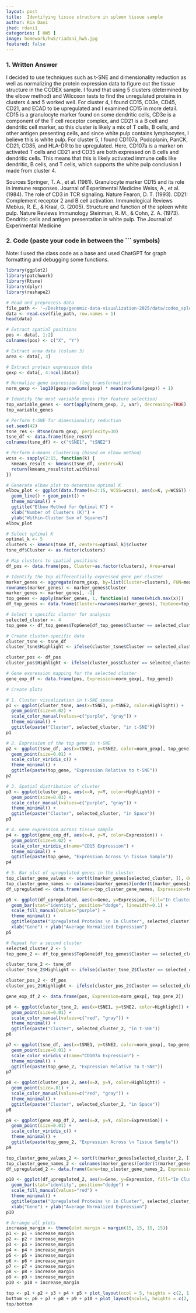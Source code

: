```yaml
---
layout: post
title:  Identifying tissue structure in spleen tissue sample
author: Ria Dani
jhed: rdani1
categories: [ HW5 ]
image: homework/hw5/riadani_hw5.jpg
featured: false
---
```


### 1. Written Answer

I decided to use techniques such as t-SNE and dimensionality reduction as well as normalizing the protein expression data to figure out the tissue structure in the CODEX sample. I found that using 5 clusters (determined by the elbow method) and Wilcoxon tests to find the unregulated proteins in clusters 4 and 5 worked well. For cluster 4, I found CD15, CD3e, CD45, CD21, and ECAD to be upregulated and I examined CD15 in more detail. CD15 is a granulocyte marker found on some dendritic cells, CD3e is a component of the T cell receptor complex, and CD21 is a B cell and dendritic cell marker, so this cluster is likely a mix of T cells, B cells, and other antigen presenting cells, and since white pulp contains lymphocytes, I believe this is white pulp. For cluster 5, I found CD107a, Podoplanin, PanCK, CD21, CD35, and HLA-DR to be upregulated. Here, CD107a is a marker on activated T cells and CD21 and CD35 are both expressed on B cells and dendritic cells. This means that this is likely activated immune cells like dendritic, B cells, and T cells, which supports the white pulp conclusion I made from cluster 4. 

Sources
Springer, T. A., et al. (1981). Granulocyte marker CD15 and its role in immune responses. Journal of Experimental Medicine
Weiss, A., et al. (1984). The role of CD3 in TCR signaling. Nature
Fearon, D. T. (1993). CD21: Complement receptor 2 and B cell activation. Immunological Reviews
Mebius, R. E., & Kraal, G. (2005). Structure and function of the spleen white pulp. Nature Reviews Immunology
Steinman, R. M., & Cohn, Z. A. (1973). Dendritic cells and antigen presentation in white pulp. The Journal of Experimental Medicine


### 2. Code (paste your code in between the ``` symbols)

Note: I used the class code as a base and used ChatGPT for graph formatting and debugging some functions. 

```r
library(ggplot2)
library(patchwork)
library(Rtsne)
library(dplyr)
library(reshape2)

# Read and preprocess data
file_path <- '~/Desktop/genomic-data-visualization-2025/data/codex_spleen_3.csv.gz'
data <- read.csv(file_path, row.names = 1)
head(data)

# Extract spatial positions 
pos <- data[, 1:2]
colnames(pos) <- c("X", "Y")

# Extract area data (column 3)
area <- data[, 3]

# Extract protein expression data
gexp <- data[, 4:ncol(data)]

# Normalize gene expression (log transformation)
norm_gexp <- log10(gexp/rowSums(gexp) * mean(rowSums(gexp)) + 1)

# Identify the most variable genes (for feature selection)
top_variable_genes <- sort(apply(norm_gexp, 2, var), decreasing=TRUE)
top_variable_genes

# Perform t-SNE for dimensionality reduction
set.seed(42)
tsne_res <- Rtsne(norm_gexp, perplexity=30)
tsne_df <- data.frame(tsne_res$Y)
colnames(tsne_df) <- c("tSNE1", "tSNE2")

# Perform k-means clustering (based on elbow method)
wcss <- sapply(2:15, function(k) {
  kmeans_result <- kmeans(tsne_df, centers=k)
  return(kmeans_result$tot.withinss)
})

# Generate elbow plot to determine optimal K
elbow_plot <- ggplot(data.frame(K=2:15, WCSS=wcss), aes(x=K, y=WCSS)) +
  geom_line() + geom_point() +
  theme_minimal() +
  ggtitle("Elbow Method for Optimal K") +
  xlab("Number of Clusters (K)") +
  ylab("Within-Cluster Sum of Squares")
elbow_plot

# Select optimal K
optimal_k <- 5
clusters <- kmeans(tsne_df, centers=optimal_k)$cluster
tsne_df$Cluster <- as.factor(clusters)

# Map clusters to spatial positions
df_pos <- data.frame(pos, Cluster=as.factor(clusters), Area=area)

# Identify the top differentially expressed gene per cluster
marker_genes <- aggregate(norm_gexp, by=list(Cluster=clusters), FUN=mean)
rownames(marker_genes) <- marker_genes$Cluster
marker_genes <- marker_genes[, -1]
top_genes <- apply(marker_genes, 1, function(x) names(which.max(x)))
df_top_genes <- data.frame(Cluster=rownames(marker_genes), TopGene=top_genes)

# Select a specific cluster for analysis
selected_cluster <- 4
top_gene <- df_top_genes$TopGene[df_top_genes$Cluster == selected_cluster]

# Create cluster-specific data
cluster_tsne <- tsne_df
cluster_tsne$Highlight <- ifelse(cluster_tsne$Cluster == selected_cluster, "In Cluster", "Other")

cluster_pos <- df_pos
cluster_pos$Highlight <- ifelse(cluster_pos$Cluster == selected_cluster, "In Cluster", "Other")

# Gene expression mapping for the selected cluster
gene_exp_df <- data.frame(pos, Expression=norm_gexp[, top_gene])

# Create plots

# 1. Cluster visualization in t-SNE space
p1 <- ggplot(cluster_tsne, aes(x=tSNE1, y=tSNE2, color=Highlight)) +
  geom_point(size=0.02) +
  scale_color_manual(values=c("purple", "gray")) +
  theme_minimal() +
  ggtitle(paste("Cluster", selected_cluster, "in t-SNE"))
p1

# 2. Expression of the top gene in t-SNE
p2 <- ggplot(tsne_df, aes(x=tSNE1, y=tSNE2, color=norm_gexp[, top_gene])) +
  geom_point(size=0.01) +
  scale_color_viridis_c() +
  theme_minimal() +
  ggtitle(paste(top_gene, "Expression Relative to t-SNE"))
p2

# 3. Spatial distribution of cluster
p3 <- ggplot(cluster_pos, aes(x=X, y=Y, color=Highlight)) +
  geom_point(size=0.01) +
  scale_color_manual(values=c("purple", "gray")) +
  theme_minimal() +
  ggtitle(paste("Cluster", selected_cluster, "in Space"))
p3

# 4. Gene expression across tissue sample
p4 <- ggplot(gene_exp_df, aes(x=X, y=Y, color=Expression)) +
  geom_point(size=0.02) +
  scale_color_viridis_c(name="CD15 Expression") +
  theme_minimal() +
  ggtitle(paste(top_gene, "Expression Across \n Tissue Sample"))
p4

# 5. Bar plot of upregulated genes in the cluster
top_cluster_gene_values <- sort(t(marker_genes[selected_cluster, ]), decreasing=TRUE)[1:5]
top_cluster_gene_names <- colnames(marker_genes)[order(t(marker_genes[selected_cluster, ]), decreasing=TRUE)[1:5]]
df_upregulated <- data.frame(Gene=top_cluster_gene_names, Expression=top_cluster_gene_values)

p5 <- ggplot(df_upregulated, aes(x=Gene, y=Expression, fill="In Cluster")) +
  geom_bar(stat="identity", position="dodge", linewidth=0.1) +
  scale_fill_manual(values="purple") +
  theme_minimal() +
  ggtitle(paste("Upregulated Proteins \n in Cluster", selected_cluster)) +
  xlab("Gene") + ylab("Average Normalized Expression")
p5

# Repeat for a second cluster
selected_cluster_2 <- 5
top_gene_2 <- df_top_genes$TopGene[df_top_genes$Cluster == selected_cluster_2]

cluster_tsne_2 <- tsne_df
cluster_tsne_2$Highlight <- ifelse(cluster_tsne_2$Cluster == selected_cluster_2, "In Cluster", "Other")

cluster_pos_2 <- df_pos
cluster_pos_2$Highlight <- ifelse(cluster_pos_2$Cluster == selected_cluster_2, "In Cluster", "Other")

gene_exp_df_2 <- data.frame(pos, Expression=norm_gexp[, top_gene_2])

p6 <- ggplot(cluster_tsne_2, aes(x=tSNE1, y=tSNE2, color=Highlight)) +
  geom_point(size=0.01) +
  scale_color_manual(values=c("red", "gray")) +
  theme_minimal() +
  ggtitle(paste("Cluster", selected_cluster_2, "in t-SNE"))
p6

p7 <- ggplot(tsne_df, aes(x=tSNE1, y=tSNE2, color=norm_gexp[, top_gene_2])) +
  geom_point(size=0.01) +
  scale_color_viridis_c(name="CD107a Expression") +
  theme_minimal() +
  ggtitle(paste(top_gene_2, "Expression Relative to t-SNE"))
p7

p8 <- ggplot(cluster_pos_2, aes(x=X, y=Y, color=Highlight)) +
  geom_point(size=.01) +
  scale_color_manual(values=c("red", "gray")) +
  theme_minimal() +
  ggtitle(paste("Cluster", selected_cluster_2, "in Space"))
p8

p9 <- ggplot(gene_exp_df_2, aes(x=X, y=Y, color=Expression)) +
  geom_point(size=0.01) +
  scale_color_viridis_c() +
  theme_minimal() +
  ggtitle(paste(top_gene_2, "Expression Across \n Tissue Sample"))
p9

top_cluster_gene_values_2 <- sort(t(marker_genes[selected_cluster_2, ]), decreasing=TRUE)[1:5]
top_cluster_gene_names_2 <- colnames(marker_genes)[order(t(marker_genes[selected_cluster_2, ]), decreasing=TRUE)[1:5]]
df_upregulated_2 <- data.frame(Gene=top_cluster_gene_names_2, Expression=top_cluster_gene_values_2)

p10 <- ggplot(df_upregulated_2, aes(x=Gene, y=Expression, fill="In Cluster")) +
  geom_bar(stat="identity", position="dodge") +
  scale_fill_manual(values="red") +
  theme_minimal() +
  ggtitle(paste("Upregulated Proteins \n in Cluster", selected_cluster_2)) +
  xlab("Gene") + ylab("Average Normalized Expression")
p10

# Arrange all plots
increase_margin <- theme(plot.margin = margin(15, 15, 15, 15))  
p1 <- p1 + increase_margin
p2 <- p2 + increase_margin
p3 <- p3 + increase_margin
p4 <- p4 + increase_margin
p5 <- p5 + increase_margin
p6 <- p6 + increase_margin
p7 <- p7 + increase_margin
p8 <- p8 + increase_margin
p9 <- p9 + increase_margin
p10 <- p10 + increase_margin

top <- p1 + p2 + p3 + p4 + p5 + plot_layout(ncol = 5, heights = c(2, 1))
bottom <- p6 + p7 + p8 + p9 + p10 + plot_layout(ncol=5, heights = c(2, 1))
top/bottom

```
